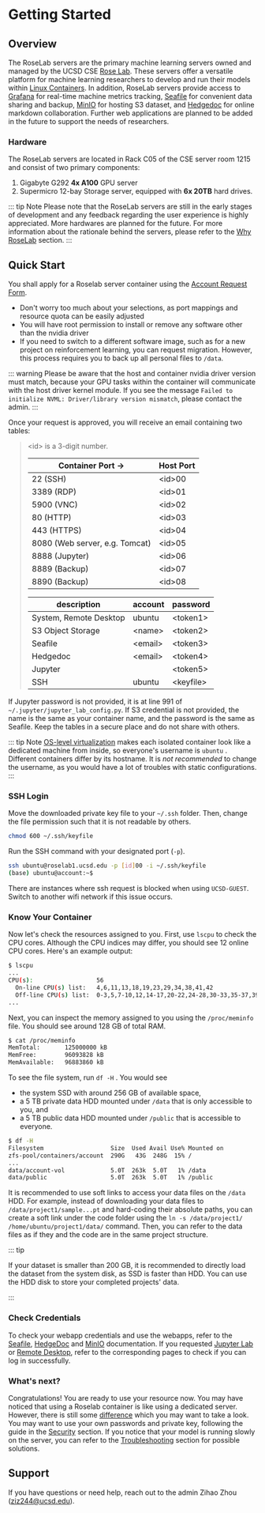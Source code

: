 # Getting Started

## Overview

The RoseLab servers are the primary machine learning servers owned and managed by the UCSD CSE [Rose Lab](https://roseyu.com). These servers offer a versatile platform for machine learning researchers to develop and run their models within [Linux Containers](https://linuxcontainers.org/). In addition, RoseLab servers provide access to [Grafana](http://roselab1.ucsd.edu/grafana/) for real-time machine metrics tracking, [Seafile](http://roselab1.ucsd.edu/seafile) for convenient data sharing and backup, [MinIO](https://rosedata.ucsd.edu) for hosting S3 dataset, and [Hedgedoc](https://roselab1.ucsd.edu/hedgedoc) for online markdown collaboration. Further web applications are planned to be added in the future to support the needs of researchers.

### Hardware

The RoseLab servers are located in Rack C05 of the CSE server room 1215 and consist of two primary components:

1. Gigabyte G292 **4x A100** GPU server
2. Supermicro 12-bay Storage server, equipped with **6x 20TB** hard drives.

::: tip Note
Please note that the RoseLab servers are still in the early stages of development and any feedback regarding the user experience is highly appreciated. More hardwares are planned for the future. For more information about the rationale behind the servers, please refer to the [Why RoseLab](./why) section.
:::

## Quick Start

You shall apply for a Roselab server container using the [Account Request Form](https://docs.google.com/forms/d/e/1FAIpQLSdKIzsrn1DulFZEW8esUrMVuYtKyMMxax1foBDrDM7OqMb58A/viewform?usp=pp_url). 

* Don't worry too much about your selections, as port mappings and resource quota can be easily adjusted
* You will have root permission to install or remove any software other than the nvidia driver
* If you need to switch to a different software image, such as for a new project on reinforcement learning, you can request migration. However, this process requires you to back up all personal files to `/data`.

::: warning
Please be aware that the host and container nvidia driver version must match, because your GPU tasks within the container will communicate with the host driver kernel module. If you see the message `Failed to initialize NVML: Driver/library version mismatch`, please contact the admin.
:::

Once your request is approved, you will receive an email containing two tables:

> <id\> is a 3-digit number.
> 
> | Container Port →               | Host Port |
> | ------------------------------ | --------- |
> | 22 (SSH)                       | <id\>00   |
> | 3389 (RDP)                     | <id\>01   |
> | 5900 (VNC)                     | <id\>02   |
> | 80 (HTTP)                      | <id\>03   |
> | 443 (HTTPS)                    | <id\>04   |
> | 8080 (Web server, e.g. Tomcat) | <id\>05   |
> | 8888 (Jupyter)                 | <id\>06   |
> | 8889 (Backup)                  | <id\>07   |
> | 8890 (Backup)                  | <id\>08   |
>
> | description            | account  | password   |
> | ---------------------- | -------  | ---------- |
> | System, Remote Desktop | ubuntu   | <token1\>  |
> | S3 Object Storage      | <name\>  | <token2\>  |
> | Seafile                | <email\> | <token3\>  |
> | Hedgedoc               | <email\> | <token4\>  |
> | Jupyter                |          | <token5\>  |
> | SSH                    | ubuntu   | <keyfile\> |

If Jupyter password is not provided, it is at line 991 of `~/.jupyter/jupyter_lab_config.py`. If S3 credential is not provided, the name is the same as your container name, and the password is the same as Seafile. Keep the tables in a secure place and do not share with others. 

::: tip Note
[OS-level virtualization](https://en.wikipedia.org/wiki/OS-level_virtualization) makes each isolated container look like a dedicated machine from inside, so everyone's username is `ubuntu` . Different containers differ by its hostname. It is *not recommended* to change the username, as you would have a lot of troubles with static configurations.
:::

### SSH Login

Move the downloaded private key file to your `~/.ssh` folder. Then, change the file permission such that it is not readable by others.

```bash
chmod 600 ~/.ssh/keyfile
```

Run the SSH command with your designated port (`-p`).

```bash
ssh ubuntu@roselab1.ucsd.edu -p [id]00 -i ~/.ssh/keyfile
(base) ubuntu@account:~$
```

There are instances where ssh request is blocked when using `UCSD-GUEST`. Switch to another wifi network if this issue occurs. 

### Know Your Container

Now let's check the resources assigned to you. First, use `lscpu` to check the CPU cores. Although the CPU indices may differ, you should see 12 online CPU cores. Here's an example output:

```bash
$ lscpu
...
CPU(s):                  56
  On-line CPU(s) list:   4,6,11,13,18,19,23,29,34,38,41,42
  Off-line CPU(s) list:  0-3,5,7-10,12,14-17,20-22,24-28,30-33,35-37,39,40,43-55
...
```

Next, you can inspect the memory assigned to you using the `/proc/meminfo` file. You should see around 128 GB of total RAM. 

```bash
$ cat /proc/meminfo
MemTotal:       125000000 kB
MemFree:        96093828 kB
MemAvailable:   96883860 kB
```

To see the file system, run `df -H` . You would see 

* the system SSD with around 256 GB of available space,
* a 5 TB private data HDD mounted under `/data` that is only accessible to you, and
* a 5 TB public data HDD mounted under `/public` that is accessible to everyone.

```bash
$ df -H
Filesystem                   Size  Used Avail Use% Mounted on
zfs-pool/containers/account  290G   43G  248G  15% /
...
data/account-vol             5.0T  263k  5.0T   1% /data
data/public                  5.0T  263k  5.0T   1% /public
```

It is recommended to use soft links to access your data files on the `/data` HDD. For example, instead of downloading your data files to `/data/project1/sample...pt` and hard-coding their absolute paths, you can create a soft link under the code folder using the `ln -s /data/project1/ /home/ubuntu/project1/data/` command. Then, you can refer to the data files as if they and the code are in the same project structure.

::: tip

If your dataset is smaller than 200 GB, it is recommended to directly load the dataset from the system disk, as SSD is faster than HDD. You can use the HDD disk to store your completed projects' data.

:::

### Check Credentials

To check your webapp credentials and use the webapps, refer to the [Seafile](https://help.seafile.com/), [HedgeDoc](https://docs.hedgedoc.org/) and [MinIO](https://min.io/docs/minio/linux/index.html) documentation. If you requested [Jupyter Lab](./jupyter) or [Remote Desktop](./rdp), refer to the corresponding pages to check if you can log in successfully.

### What's next?

Congratulations! You are ready to use your resource now. You may have noticed that using a Roselab container is like using a dedicated server. However, there is still some [difference](./limit) which you may want to take a look. You may want to use your own passwords and private key, following the guide in the [Security](./security) section. If you notice that your model is running slowly on the server, you can refer to the [Troubleshooting](./troubleshooting) section for possible solutions.

## Support

If you have questions or need help, reach out to the admin Zihao Zhou (ziz244@ucsd.edu).
